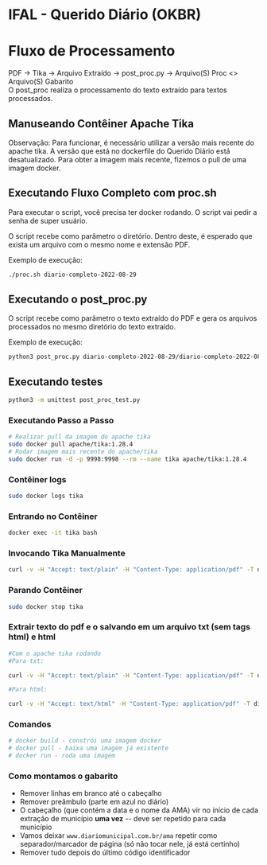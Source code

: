 # IFAL - Querido Diário (OKBR)

# Fluxo de Processamento
PDF -> Tika -> Arquivo Extraído -> post_proc.py -> Arquivo(S) Proc <> Arquivo(S) Gabarito
<br>
O post_proc realiza o processamento do texto extraído para textos processados.
## Manuseando Contêiner Apache Tika

Observação: Para funcionar, é necessário utilizar a versão mais recente do apache tika. A versão que está no dockerfile do Querido Diário está desatualizado. Para obter a imagem mais recente, fizemos o pull de uma imagem docker.

## Executando Fluxo Completo com proc.sh

Para executar o script, você precisa ter docker rodando. O script vai pedir a senha de super usuário.

O script recebe como parâmetro o diretório. Dentro deste, é esperado que exista um arquivo com o mesmo nome e extensão PDF.

Exemplo de execução:
```sh
./proc.sh diario-completo-2022-08-29
```

## Executando o post_proc.py

O script recebe como parâmetro o texto extraído do PDF e gera os arquivos processados no mesmo diretório do texto extraído.

Exemplo de execução:
```sh
python3 post_proc.py diario-completo-2022-08-29/diario-completo-2022-08-29-extraido.txt
```

## Executando testes
```sh
python3 -m unittest post_proc_test.py
```

### Executando Passo a Passo
```sh
# Realizar pull da imagem do apache tika
sudo docker pull apache/tika:1.28.4
# Rodar imagem mais recente do apache/tika
sudo docker run -d -p 9998:9998 --rm --name tika apache/tika:1.28.4
```

### Contêiner logs

```sh
sudo docker logs tika
```

### Entrando no Contêiner
```sh
docker exec -it tika bash
```

### Invocando Tika Manualmente

```sh
curl -v -H "Accept: text/plain" -H "Content-Type: application/pdf" -T diario-anadia-2022-08-29.pdf http://localhost:9998/tika
```
### Parando Contêiner

```sh
sudo docker stop tika
```
### Extrair texto do pdf e o salvando em um arquivo txt (sem tags html) e html
```sh
#Com o apache tika rodando
#Para txt:

curl -v -H "Accept: text/plain" -H "Content-Type: application/pdf" -T diario-anadia-2022-08-29.pdf http://localhost:9998/tika -o diario-anadia-2022-08-29-extraido.txt 

#Para html:

curl -v -H "Accept: text/html" -H "Content-Type: application/pdf" -T diario-anadia-2022-08-29.pdf http://localhost:9998/tika -o diario-anadia-2022-08-29-extraido.html
```


### Comandos
```sh
# docker build - constrói uma imagem docker
# docker pull - baixa uma imagem já existente
# docker run - roda uma imagem
```

### Como montamos o gabarito

- Remover linhas em branco até o cabeçalho
- Remover preâmbulo (parte em azul no diário)
- O cabeçalho (que contém a data e o nome da AMA) vir no início de cada extração de município **uma vez** -- deve ser repetido para cada município
- Vamos deixar `www.diariomunicipal.com.br/ama` repetir como separador/marcador de página (só não tocar nele, já está certinho)
- Remover tudo depois do último código identificador
